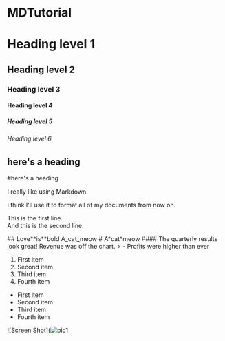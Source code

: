 # MDTutorial
# Heading level 1
## Heading level 2
### Heading level 3
#### Heading level 4
##### Heading level 5
###### Heading level 6
## here's a heading
#here's a heading
<p>I really like using Markdown.</p>
<p>I think I'll use it to format all of my documents from now on.</p>
<p>This is the first line.<br>
And this is the second line.</p>
## Love**is**bold
A_cat_meow
# A*cat*meow
#### The quarterly results look great!
 Revenue was off the chart.
> - Profits were higher than ever
<ol>
  <li>First item</li>
  <li>Second item</li>
  <li>Third item</li>
  <li>Fourth item</li>
</ol>
<ul>
  <li>First item</li>
  <li>Second item</li>
  <li>Third item</li>
  <li>Fourth item</li>
</ul>







![Screen Shot](![pic1](https://github.com/user-attachments/assets/575104fd-4d90-48cc-a29f-644be131cbe6)
